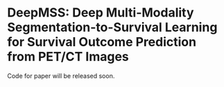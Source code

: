 # DeepMSS: Deep Multi-Modality Segmentation-to-Survival Learning for Survival Outcome Prediction from PET/CT Images
Code for paper will be released soon.
